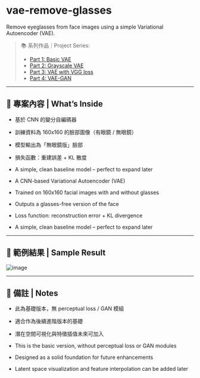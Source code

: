 # vae-remove-glasses
Remove eyeglasses from face images using a simple Variational Autoencoder (VAE).

> 📚 系列作品｜Project Series:
> - [Part 1: Basic VAE](https://github.com/VanessaTsai0828/vae-remove-glasses)
> - [Part 2: Grayscale VAE](https://github.com/VanessaTsai0828/vae-remove-glasses-gray)
> - [Part 3: VAE with VGG loss](https://github.com/VanessaTsai0828/vae-remove-glasses-vgg)
> - [Part 4: VAE-GAN](https://github.com/VanessaTsai0828/vae-remove-glasses-gan)

---

## 🧠 專案內容 | What’s Inside

- 基於 CNN 的變分自編碼器
- 訓練資料為 160x160 的臉部圖像（有眼鏡 / 無眼鏡）
- 模型輸出為「無眼鏡版」臉部
- 損失函數：重建誤差 + KL 散度  
- A simple, clean baseline model – perfect to expand later

- A CNN-based Variational Autoencoder (VAE)
- Trained on 160x160 facial images with and without glasses
- Outputs a glasses-free version of the face
- Loss function: reconstruction error + KL divergence
- A simple, clean baseline model – perfect to expand later

---

## 📸 範例結果 | Sample Result
![image](https://github.com/user-attachments/assets/629869a8-d2a5-4747-9fc1-7757c39161a0)

---

## 📌 備註 | Notes
- 此為基礎版本，無 perceptual loss / GAN 模組
- 適合作為後續進階版本的基礎
- 潛在空間可視化與特徵插值未來可加入

- This is the basic version, without perceptual loss or GAN modules
- Designed as a solid foundation for future enhancements
- Latent space visualization and feature interpolation can be added later


